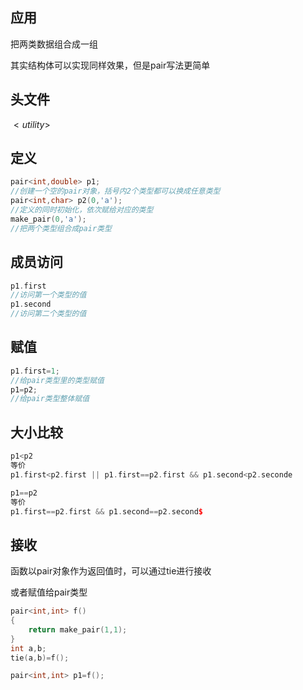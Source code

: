 ## 应用

把两类数据组合成一组

其实结构体可以实现同样效果，但是pair写法更简单

## 头文件

$<utility>$

## 定义

```c++
pair<int,double> p1;
//创建一个空的pair对象，括号内2个类型都可以换成任意类型
pair<int,char> p2(0,'a');
//定义的同时初始化，依次赋给对应的类型
make_pair(0,'a');
//把两个类型组合成pair类型
```

## 成员访问

```c++
p1.first
//访问第一个类型的值
p1.second
//访问第二个类型的值
```

## 赋值
```c++
p1.first=1;
//给pair类型里的类型赋值
p1=p2;
//给pair类型整体赋值
```

## 大小比较

```c++
p1<p2 
等价 
p1.first<p2.first || p1.first==p2.first && p1.second<p2.seconde

p1==p2 
等价 
p1.first==p2.first && p1.second==p2.second$
```

## 接收

函数以pair对象作为返回值时，可以通过tie进行接收

或者赋值给pair类型
```c++
pair<int,int> f()
{
    return make_pair(1,1);
}
int a,b;
tie(a,b)=f();

pair<int,int> p1=f();
```
